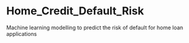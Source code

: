 # Home_Credit_Default_Risk
Machine learning modelling to predict the risk of default for home loan applications
